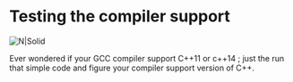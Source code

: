 # Testing the compiler support


![N|Solid](http://cfile26.uf.tistory.com/image/220A91375657D2C82B933B)


Ever wondered if your GCC compiler support C++11 or c++14 ; just the run that simple code and figure your compiler support version of C++.

